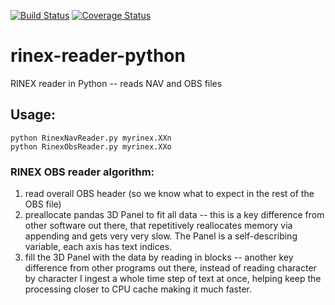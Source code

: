 [![Build Status](https://travis-ci.org/scienceopen/rinex-reader-python.svg?branch=master)](https://travis-ci.org/scienceopen/rinex-reader-python)
[![Coverage Status](https://coveralls.io/repos/scienceopen/rinex-reader-python/badge.svg)](https://coveralls.io/r/scienceopen/rinex-reader-python)

# rinex-reader-python
RINEX reader in Python -- reads NAV and OBS files

## Usage:
```
python RinexNavReader.py myrinex.XXn
python RinexObsReader.py myrinex.XXo
```


### RINEX OBS reader algorithm:
1. read overall OBS header (so we know what to expect in the rest of the OBS file)
2. preallocate pandas 3D Panel to fit all data -- this is a key difference from other software out there, that repetitively reallocates memory via appending and gets very very slow.  The Panel is a self-describing variable, each axis has text indices.
3. fill the 3D Panel with the data by reading in blocks -- another key difference from other programs out there, instead of reading character by character I ingest a whole time step of text at once, helping keep the processing closer to CPU cache making it much faster. 
